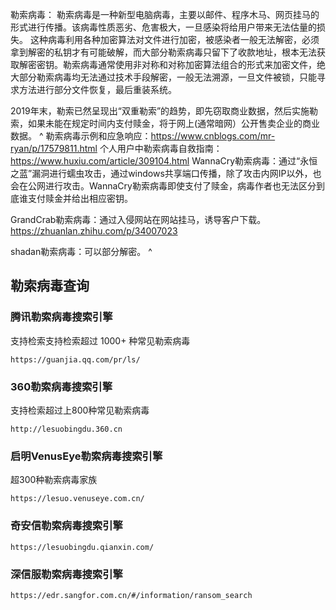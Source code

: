 勒索病毒：
勒索病毒是一种新型电脑病毒，主要以邮件、程序木马、网页挂马的形式进行传播。该病毒性质恶劣、危害极大，一旦感染将给用户带来无法估量的损失。
这种病毒利用各种加密算法对文件进行加密，被感染者一般无法解密，必须拿到解密的私钥才有可能破解，而大部分勒索病毒只留下了收款地址，根本无法获取解密密钥。勒索病毒通常使用非对称和对称加密算法组合的形式来加密文件，绝大部分勒索病毒均无法通过技术手段解密，一般无法溯源，一旦文件被锁，只能寻求方法进行部分文件恢复，最后重装系统。

2019年末，勒索已然呈现出“双重勒索”的趋势，即先窃取商业数据，然后实施勒索，如果未能在规定时间内支付赎金，将于网上(通常暗网）公开售卖企业的商业数据。
^
勒索病毒示例和应急响应：<https://www.cnblogs.com/mr-ryan/p/17579811.html>
个人用户中勒索病毒自救指南：<https://www.huxiu.com/article/309104.html>
WannaCry勒索病毒：通过“永恒之蓝”漏洞进行蠕虫攻击，通过windows共享端口传播，除了攻击内网IP以外，也会在公网进行攻击。WannaCry勒索病毒即使支付了赎金，病毒作者也无法区分到底谁支付赎金并给出相应密钥。

GrandCrab勒索病毒：通过入侵网站在网站挂马，诱导客户下载。<https://zhuanlan.zhihu.com/p/34007023>

shadan勒索病毒：可以部分解密。
^
## **勒索病毒查询**

### 腾讯勒索病毒搜索引擎

支持检索支持检索超过 1000+ 种常见勒索病毒

```
https://guanjia.qq.com/pr/ls/
```

### []()360勒索病毒搜索引擎

支持检索超过上800种常见勒索病毒

```
http://lesuobingdu.360.cn
```

### []()启明VenusEye勒索病毒搜索引擎

超300种勒索病毒家族

```
https://lesuo.venuseye.com.cn/
```

### []()奇安信勒索病毒搜索引擎

```
https://lesuobingdu.qianxin.com/
```

### []()深信服勒索病毒搜索引擎

```
https://edr.sangfor.com.cn/#/information/ransom_search
```

